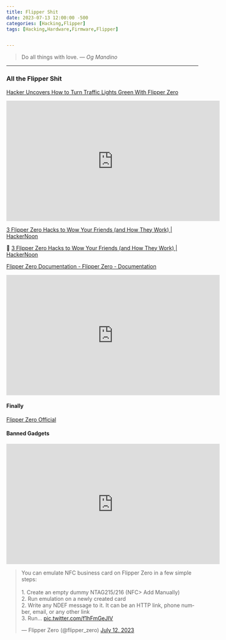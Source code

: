 ```yaml
---
title: Flipper Shit
date: 2023-07-13 12:00:00 -500
categories: [Hacking,Flipper]
tags: [Hacking,Hardware,Firmware,Flipper]


---
```


> Do all things with love.
> — <cite>Og Mandino</cite>

---
### All the Flipper Shit

[Hacker Uncovers How to Turn Traffic Lights Green With Flipper Zero](https://www.thedrive.com/news/hacker-uncovers-how-to-turn-traffic-lights-green-with-flipper-zero)  

<iframe width="560" height="315" src="https://www.youtube.com/embed/8izMLBMxsOA" title="YouTube video player" frameborder="0" allow="accelerometer; autoplay; clipboard-write; encrypted-media; gyroscope; picture-in-picture; web-share" allowfullscreen></iframe>


[3 Flipper Zero Hacks to Wow Your Friends (and How They Work) | HackerNoon](https://hackernoon.com/3-flipper-zero-hacks-to-wow-your-friends-and-how-they-work)


🥇
[3 Flipper Zero Hacks to Wow Your Friends (and How They Work) | HackerNoon](https://hackernoon.com/3-flipper-zero-hacks-to-wow-your-friends-and-how-they-work)


[Flipper Zero Documentation - Flipper Zero - Documentation](https://docs.flipperzero.one/)


<iframe width="560" height="315" src="https://www.youtube.com/embed/aqHXPLtDtiU" title="YouTube video player" frameborder="0" allow="accelerometer; autoplay; clipboard-write; encrypted-media; gyroscope; picture-in-picture; web-share" allowfullscreen></iframe>

#### Finally 

[Flipper Zero Official](https://www.reddit.com/r/flipperzero/)


#### Banned Gadgets

<iframe width="560" height="315" src="https://www.youtube.com/embed/wq_KaCy8bN8" title="YouTube video player" frameborder="0" allow="accelerometer; autoplay; clipboard-write; encrypted-media; gyroscope; picture-in-picture; web-share" allowfullscreen></iframe>

<blockquote class="twitter-tweet" data-theme="dark"><p lang="en" dir="ltr">You can emulate NFC business card on Flipper Zero in a few simple steps:<br><br>1. Create an empty dummy NTAG215/216 (NFC&gt; Add Manually)<br>2. Run emulation on a newly created card<br>2. Write any NDEF message to it. It can be an HTTP link, phone number, email, or any other link<br>3. Run… <a href="https://t.co/f1hFmGeJIV">pic.twitter.com/f1hFmGeJIV</a></p>&mdash; Flipper Zero (@flipper_zero) <a href="https://twitter.com/flipper_zero/status/1679192536223559680?ref_src=twsrc%5Etfw">July 12, 2023</a></blockquote> <script async src="https://platform.twitter.com/widgets.js" charset="utf-8"></script>

<script>
alert("Hello, world!");
</script>






